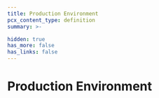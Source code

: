 ```yaml
---
title: Production Environment
pcx_content_type: definition
summary: >-

hidden: true
has_more: false
has_links: false
---
```


# Production Environment
